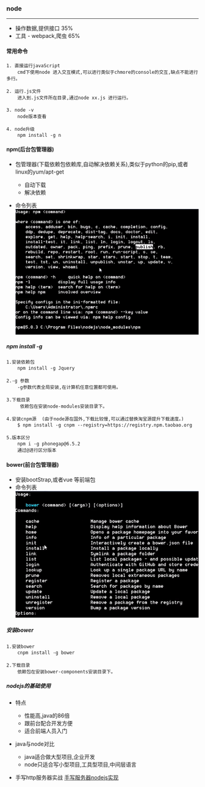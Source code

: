 ### node
---
- 操作数据,提供接口    35%
- 工具 - webpack,爬虫 65%
#### 常用命令
    1. 直接运行javaScript
        cmd下使用node 进入交互模式,可以进行类似于chmore的console的交互,缺点不能进行多行。
    
    2. 运行.js文件
        进入到.js文件所在目录,通过node xx.js 进行运行。

    3. node -v
        node版本查看

    4. node升级
        npm install -g n

#### npm(后台包管理器)
- 包管理器(下载依赖包依赖库,自动解决依赖关系),类似于python的pip,或者linux的yum/apt-get
    
    - 自动下载
    - 解决依赖
- 命令列表
![npm](../assets/picture/npm.png)
##### npm install -g
    1.安装依赖包
        npm install -g Jquery    

    2.-g 参数
        -g参数代表全局安装,在计算机任意位置都可使用。

    3.下载目录
         依赖包在安装node-modules安装目录下。

    4.安装cnpm源  (由于node源在国外,下载比较慢,可以通过替换淘宝源提升下载速度。)
        $ npm install -g cnpm --registry=https://registry.npm.taobao.org
        
    5.版本区分
        npm i -g phonegap@6.5.2
        通过@进行区分版本

#### bower(前台包管理器)
- 安装bootStrap,或者vue 等前端包 
- 命令列表
![npm](../assets/picture/bower.png)
##### 安装bower

    1.安装bower
        cnpm install -g bower

    2.下载目录
        依赖包在安装bower-components安装目录下。


##### nodejs的基础使用
- 特点

    - 性能高,java的86倍
    - 跟前台配合开发方便
    - 适合前端人员入门
- java与node对比
    
    - java适合做大型项目,企业开发
    - node只适合写小型项目,工具型项目,中间层语言
- 手写http服务器实战
[手写服务器nodejs实现](../example/node/server.js)